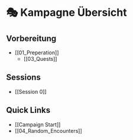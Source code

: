 # 🎭 Kampagne Übersicht


## Vorbereitung
- [[01_Preperation]]
  - [[03_Quests]]

## Sessions
- [[Session 0]]

## Quick Links
- [[Campaign Start]]
- [[04_Random_Encounters]]
